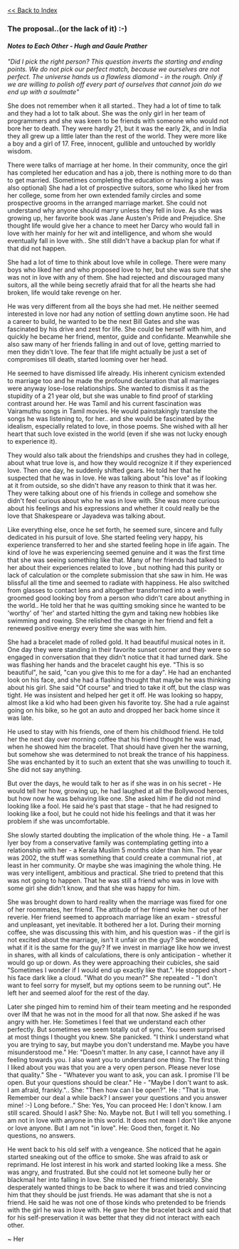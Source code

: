   [<<  Back to Index](index.md)


### The proposal..(or the lack of it) :-)

#### _Notes to Each Other - Hugh and Gaule Prather_

_"Did I pick the right person? This question inverts the starting and ending points. We do not pick our perfect match, because we ourselves are not perfect. The universe hands us a flawless diamond - in the rough. Only if we are willing to polish off every part of ourselves that cannot join do we end up with a soulmate"_


She does not remember when it all started.. They had a lot of time to talk and they had a lot to talk about. She was the only girl in her team of programmers and she was keen to be friends with someone who would not bore her to death. They were hardly 21, but it was the early 2k, and in India they all grew up a little later than the rest of the world. They were more like a boy and a girl of 17. Free, innocent, gullible and untouched by worldly wisdom.

There were talks of marriage at her home. In their community, once the girl has completed her education and has a job, there is nothing more to do than to get married. (Sometimes completing the education or having a job was also optional) She had a lot of prospective suitors, some who liked her from her college, some from her own extended family circles and some prospective grooms in the arranged marriage market. She could not understand why anyone should marry unless they fell in love. As she was growing up, her favorite book was Jane Austen's Pride and Prejudice. She thought life would give her a chance to meet her Darcy who would fall in love with her mainly for her wit and intelligence, and whom she would eventually fall in love with.. She still didn't have a backup plan for what if that did not happen.

She had a lot of time to think about love while in college. There were many boys who liked her and who proposed love to her, but she was sure that she was not in love with any of them. She had rejected and discouraged many suitors, all the while being secretly afraid that for all the hearts she had broken, life would take revenge on her.

He was very different from all the boys she had met. He neither seemed interested in love nor had any notion of settling down anytime soon. He had a career to build, he wanted to be the next Bill Gates and she was fascinated by his drive and zest for life. She could be herself with him, and quickly he became her friend, mentor, guide and confidante. Meanwhile she also saw many of her friends falling in and out of love, getting married to men they didn't love. The fear that life might actually be just a set of compromises till death, started looming over her head.

He seemed to have dismissed life already. His inherent cynicism extended to marriage too and he made the profound declaration that all marriages were anyway lose-lose relationships. She wanted to dismiss it as the stupidity of a 21 year old, but she was unable to find proof of starkling contrast around her. He was Tamil and his current fascination was Vairamuthu songs in Tamil movies. He would painstakingly translate the songs he was listening to, for her.. and she would be fascinated by the idealism, especially related to love, in those poems. She wished with all her heart that such love existed in the world (even if she was not lucky enough to experience it). 

They would also talk about the friendships and crushes they had in college, about what true love is, and how they would recognize it if they experienced love. Then one day, he suddenly shifted gears. He told her that he suspected that he was in love. He was talking about "his love" as if looking at it from outside, so she didn't have any reason to think that it was her. They were talking about one of his friends in college and somehow she didn't feel curious about who he was in love with. She was more curious about his feelings and his expressions and whether it could really be the love that Shakespeare or Jayadeva was talking about. 

Like everything else, once he set forth, he seemed sure, sincere and fully dedicated in his pursuit of love. She started feeling very happy, his experience transferred to her and she started feeling hope in life again. The kind of love he was experiencing seemed genuine and it was the first time that she was seeing something like that. Many of her friends had talked to her about their experiences related to love , but nothing had this purity or lack of calculation or the complete submission that she saw in him. He was blissful all the time and seemed to radiate with happiness. He also switched from glasses to contact lens and altogether transformed into a well-groomed good looking boy from a person who didn't care about anything in the world.. He told her that he was quitting smoking since he wanted to be 'worthy' of 'her' and started hitting the gym and taking new hobbies like swimming and rowing. She relished the change in her friend and felt a renewed positive energy every time she was with him.

She had a bracelet made of rolled gold. It had beautiful musical notes in it. One day they were standing in their favorite sunset corner and they were so engaged in conversation that they didn't notice that it had turned dark. She was flashing her hands and the bracelet caught his eye. "This is so beautiful", he said, "can you give this to me for a day". He had an enchanted look on his face, and she had a flashing thought that maybe he was thinking about his girl. She said "Of course" and tried to take it off, but the clasp was tight. He was insistent and helped her get it off. He was looking so happy, almost like a kid who had been given his favorite toy. She had a rule against going on his bike, so he got an auto and dropped her back home since it was late.

He used to stay with his friends, one of them his childhood friend. He told her the next day over morning coffee that his friend thought he was mad, when he showed him the bracelet. That should have given her the warning, but somehow she was determined to not break the trance of his happiness. She was enchanted by it to such an extent that she was unwilling to touch it. She did not say anything.

But over the days, he would talk to her as if she was in on his secret - He would tell her how, growing up, he had laughed at all the Bollywood heroes, but how now he was behaving like one. She asked him if he did not mind looking like a fool. He said he's past that stage - that he had resigned to looking like a fool, but he could not hide his feelings and that it was her problem if she was uncomfortable.

She slowly started doubting the implication of the whole thing. He - a Tamil Iyer boy from a conservative family was contemplating getting into a relationship with her - a Kerala Muslim 5 months older than him. The year was 2002, the stuff was something that could create a communal riot , at least in her community. Or maybe she was imagining the whole thing.  He was very intelligent, ambitious and practical. She tried to pretend that this was not going to happen. That he was still a friend who was in love with some girl she didn't know, and that she was happy for him. 

She was brought down to hard reality when the marriage was fixed for one of her roommates, her friend. The attitude of her friend woke her out of her reverie. Her friend seemed to approach marriage like an exam - stressful and unpleasant, yet inevitable. It bothered her a lot. During their morning coffee, she was discussing this with him, and his question was - if the girl is not excited about the marriage, isn't it unfair on the guy? She wondered, what if it is the same for the guy? If we invest in marriage like how we invest in shares, with all kinds of calculations, there is only anticipation - whether it would go up or down. As they were approaching their cubicles, she said "Sometimes I wonder if I would end up exactly like that.". He stopped short - his face dark like a cloud. "What do you mean?" She repeated - "I don't want to feel sorry for myself, but my options seem to be running out". He left her and seemed aloof for the rest of the day.

Later she pinged him to remind him of their team meeting and he responded over IM that he was not in the mood for all that now. She asked if he was angry with her. 
He: Sometimes I feel that we understand each other perfectly. But sometimes we seem totally out of sync. You seem surprised at most things I thought you knew.
She panicked. "I think I understand what you are trying to say, but maybe you don't understand me. Maybe you have misunderstood me."
He: "Doesn't matter. In any case, I cannot have any ill feeling towards you. I also want you to understand one thing. The first thing I liked about you was that you are a very open person. Please never lose that quality."
She - "Whatever you want to ask, you can ask. I promise I'll be open. But your questions should be clear." 
He - "Maybe I don't want to ask. I am afraid, frankly.".. 
She: "Then how can I be open?". 
He : "That is true. Remember our deal a while back? I answer your questions and you answer mine! :-) Long before.."
She: Yes, You can proceed
He: I don't know. I am still scared. Should I ask?
She: No. Maybe not. But I will tell you something. I am not in love with anyone in this world. It does not mean I don't like anyone or love anyone. But I am not "in love".
He: Good then, forget it. No questions, no answers.

He went back to his old self with a vengeance. She noticed that he again started sneaking out of the office to smoke. She was afraid to ask or reprimand. He lost interest in his work and started looking like a mess. She was angry, and frustrated. But she could not let someone bully her or blackmail her into falling in love. She missed her friend miserably. She desperately wanted things to be back to where it was and tried convincing him that they should be just friends. He was adamant that she is not a friend.  He said he was not one of those kinds who pretended to be friends with the girl he was in love with. He gave her the bracelet back and said that for his self-preservation it was better that they did not interact with each other.

  ~ Her





